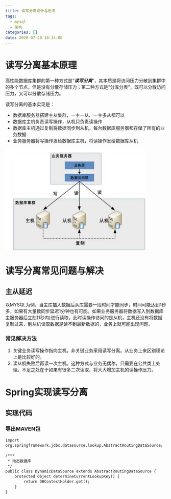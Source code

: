 ```yaml
---
title: 读写分离设计与思考
tags:
  - mysql
  - 架构
categories: []
date: 2020-07-20 10:14:00
---
```


# 读写分离基本原理

高性能数据库集群的第一种方式是“***读写分离***”，其本质是将访问压力分散到集群中的多个节点，但是没有分散存储压力；第二种方式是“分库分表”，既可以分散访问压力，又可以分散存储压力。

读写分离的基本实现是：

- 数据库服务器搭建主从集群，一主一从、一主多从都可以
- 数据库主机负责读写操作，从机只负责读操作
- 数据库主机通过复制将数据同步到从机，每台数据库服务器都存储了所有的业务数据
- 业务服务器将写操作发给数据库主机，将读操作发给数据库从机

![](db-w-r-dynamic/db1.png)
<!--more-->
# 读写分离常见问题与解决

## 主从延迟
以MYSQL为例，当主库插入数据后从库需要一段时间才能同步，时间可能达到1秒多，如果有大量数同步延迟1分钟也有可能。如果业务服务器将数据写入到数据库主服务器后立刻(1秒内)进行读取，此时读操作访问的是从机，主机还没有将数据复制过来，到从机读取数据是读不到最新数据的，业务上就可能出现问题。
### 常见解决方法
1. 关键业务读写操作指向主机，非关键业务采用读写分离。从业务上来区别理论上是比较好的。
2. 读从机失败后再读一次主机。这种方式与业务无偶尔，只需要在公共类上处理。不足之处在于如果有很多二次读取，将大大增加主机的读操作压力。

# Spring实现读写分离

## 实现代码
### 导出MAVEN包
```
import org.springframework.jdbc.datasource.lookup.AbstractRoutingDataSource;

/***
 * 动态数据库
 */
public class DynamicDataSource extends AbstractRoutingDataSource {
    protected Object determineCurrentLookupKey() {
        return DBContextHolder.get();
    }
}
```




